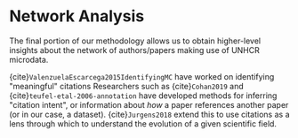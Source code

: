 # Network Analysis

The final portion of our methodology allows us to obtain higher-level insights about the network of authors/papers making use of UNHCR microdata.

{cite}`ValenzuelaEscarcega2015IdentifyingMC` have worked on identifying "meaningful" citations Researchers such as {cite}`Cohan2019` and {cite}`teufel-etal-2006-annotation` have developed methods for inferring "citation intent", or information about _how_ a paper references another paper (or in our case, a dataset). {cite}`Jurgens2018` extend this to use citations as a lens through which to understand the evolution of a given scientific field.